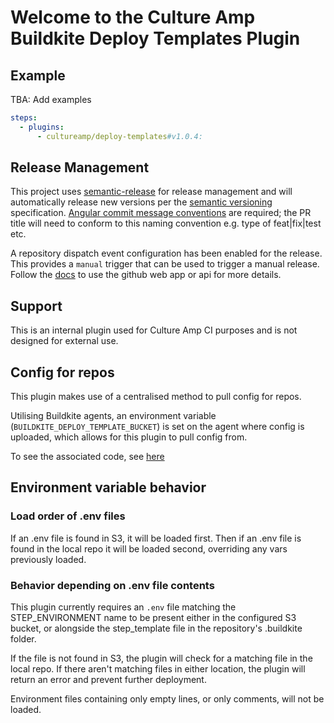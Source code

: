 # Welcome to the Culture Amp Buildkite Deploy Templates Plugin

## Example

TBA: Add examples

```yaml
steps:
  - plugins:
      - cultureamp/deploy-templates#v1.0.4:

```

## Release Management

This project uses [semantic-release](https://github.com/semantic-release/semantic-release) for release management and will automatically release new versions per the [semantic versioning](https://semver.org/) specification. [Angular commit message conventions](https://github.com/angular/angular/blob/master/CONTRIBUTING.md#-commit-message-format) are required; the PR title will need to conform to this naming convention e.g. type of feat|fix|test etc.

A repository dispatch event configuration has been enabled for the release. This provides a `manual` trigger that can be used to trigger a manual release. Follow the [docs](https://github.com/semantic-release/semantic-release/blob/master/docs/recipes/ci-configurations/github-actions.md#trigger-semantic-release-on-demand) to use the github web app or api for more details.

## Support

This is an internal plugin used for Culture Amp CI purposes and is not designed for external use.

## Config for repos
This plugin makes use of a centralised method to pull config for repos.

Utilising Buildkite agents, an environment variable (`BUILDKITE_DEPLOY_TEMPLATE_BUCKET`) is set on the agent where config is uploaded, which allows for this plugin to pull config from.

To see the associated code, see [here](https://github.com/cultureamp/deploy-templates-buildkite-plugin/blob/551dd75523334bf41709d84dcc2503ae477ef048/lib/steps.bash#L56)

## Environment variable behavior
### Load order of .env files

If an .env file is found in S3, it will be loaded first.
Then if an .env file is found in the local repo it will be loaded second, overriding any vars previously loaded.

### Behavior depending on .env file contents

This plugin currently requires an `.env` file matching the STEP_ENVIRONMENT name to be present either in the configured S3 bucket, or alongside the step_template file in the repository's .buildkite folder.

If the file is not found in S3, the plugin will check for a matching file in the local repo. If there aren't matching files in either location, the plugin will return an error and prevent further deployment.

Environment files containing only empty lines, or only comments, will not be loaded.
